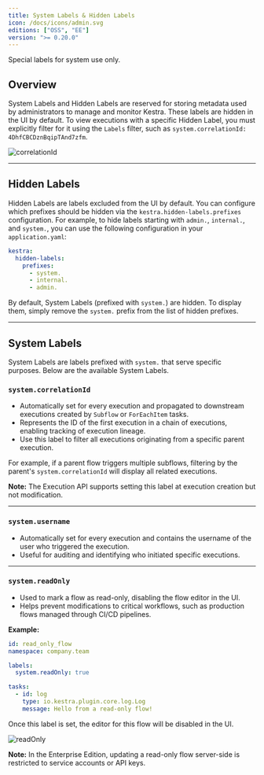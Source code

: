 ```yaml
---
title: System Labels & Hidden Labels
icon: /docs/icons/admin.svg
editions: ["OSS", "EE"]
version: ">= 0.20.0"
---
```


Special labels for system use only.

## Overview

System Labels and Hidden Labels are reserved for storing metadata used by administrators to manage and monitor Kestra. These labels are hidden in the UI by default. To view executions with a specific Hidden Label, you must explicitly filter for it using the `Labels` filter, such as `system.correlationId: 4DhfCBCDznBqipTAnd7zfm`.

![correlationId](/docs/concepts/correlationId.png)

---

## Hidden Labels

Hidden Labels are labels excluded from the UI by default. You can configure which prefixes should be hidden via the `kestra.hidden-labels.prefixes` configuration. For example, to hide labels starting with `admin.`, `internal.`, and `system.`, you can use the following configuration in your `application.yaml`:

```yaml
kestra:
  hidden-labels:
    prefixes:
      - system.
      - internal.
      - admin.
```

By default, System Labels (prefixed with `system.`) are hidden. To display them, simply remove the `system.` prefix from the list of hidden prefixes.

---

## System Labels

System Labels are labels prefixed with `system.` that serve specific purposes. Below are the available System Labels.

### `system.correlationId`

- Automatically set for every execution and propagated to downstream executions created by `Subflow` or `ForEachItem` tasks.
- Represents the ID of the first execution in a chain of executions, enabling tracking of execution lineage.
- Use this label to filter all executions originating from a specific parent execution.

For example, if a parent flow triggers multiple subflows, filtering by the parent's `system.correlationId` will display all related executions.

**Note:** The Execution API supports setting this label at execution creation but not modification.

---

### `system.username`

- Automatically set for every execution and contains the username of the user who triggered the execution.
- Useful for auditing and identifying who initiated specific executions.

---

### `system.readOnly`

- Used to mark a flow as read-only, disabling the flow editor in the UI.
- Helps prevent modifications to critical workflows, such as production flows managed through CI/CD pipelines.

**Example:**

```yaml
id: read_only_flow
namespace: company.team

labels:
  system.readOnly: true

tasks:
  - id: log
    type: io.kestra.plugin.core.log.Log
    message: Hello from a read-only flow!
```

Once this label is set, the editor for this flow will be disabled in the UI.

![readOnly](/docs/concepts/system-labels/readOnly.png)

**Note:** In the Enterprise Edition, updating a read-only flow server-side is restricted to service accounts or API keys.


